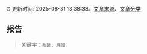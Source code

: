 :alarm_clock: 更新时间: 2025-08-31 13:38:33。[文章来源](/README.md)、[文章分类](/TAGS.md)

## 报告


> 关键字：`报告`、`月报`



